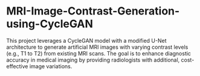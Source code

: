 # MRI-Image-Contrast-Generation-using-CycleGAN
This project leverages a CycleGAN model with a modified U-Net architecture to generate artificial MRI images with varying contrast levels (e.g., T1 to T2) from existing MRI scans. The goal is to enhance diagnostic accuracy in medical imaging by providing radiologists with additional, cost-effective image variations.

